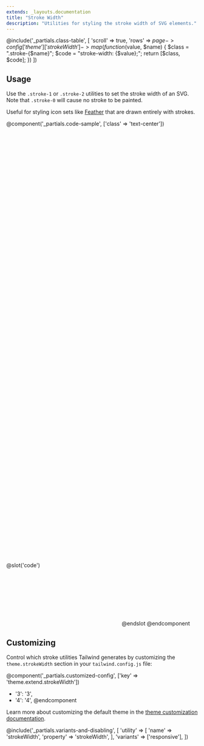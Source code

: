 ```yaml
---
extends: _layouts.documentation
title: "Stroke Width"
description: "Utilities for styling the stroke width of SVG elements."
---
```


@include('_partials.class-table', [
  'scroll' => true,
  'rows' => $page->config['theme']['strokeWidth']->map(function ($value, $name) {
    $class = ".stroke-{$name}";
    $code = "stroke-width: {$value};";
    return [$class, $code];
  })
])

## Usage

Use the `.stroke-1` or `.stroke-2` utilities to set the stroke width of an SVG. Note that `.stroke-0` will cause no stroke to be painted.

Useful for styling icon sets like [Feather](https://feathericons.com/) that are drawn entirely with strokes.

@component('_partials.code-sample', ['class' => 'text-center'])
<svg class="stroke-current stroke-1 text-green-500 inline-block h-24 w-24" viewBox="0 0 24 24" xmlns="http://www.w3.org/2000/svg" fill="none" stroke-linecap="round" stroke-linejoin="round">
  <circle cx="12" cy="12" r="10"></circle>
  <line x1="14.31" y1="8" x2="20.05" y2="17.94"></line>
  <line x1="9.69" y1="8" x2="21.17" y2="8"></line>
  <line x1="7.38" y1="12" x2="13.12" y2="2.06"></line>
  <line x1="9.69" y1="16" x2="3.95" y2="6.06"></line>
  <line x1="14.31" y1="16" x2="2.83" y2="16"></line>
  <line x1="16.62" y1="12" x2="10.88" y2="21.94"></line>
</svg>
<svg class="stroke-current stroke-2 text-green-500 inline-block h-24 w-24" viewBox="0 0 24 24" xmlns="http://www.w3.org/2000/svg" fill="none" stroke-linecap="round" stroke-linejoin="round">
  <circle cx="12" cy="12" r="10"></circle>
  <line x1="14.31" y1="8" x2="20.05" y2="17.94"></line>
  <line x1="9.69" y1="8" x2="21.17" y2="8"></line>
  <line x1="7.38" y1="12" x2="13.12" y2="2.06"></line>
  <line x1="9.69" y1="16" x2="3.95" y2="6.06"></line>
  <line x1="14.31" y1="16" x2="2.83" y2="16"></line>
  <line x1="16.62" y1="12" x2="10.88" y2="21.94"></line>
</svg>
@slot('code')
<svg class="stroke-current stroke-1 text-green-500 ..."></svg>
<svg class="stroke-current stroke-2 text-green-500 ..."></svg>
@endslot
@endcomponent

## Customizing

Control which stroke utilities Tailwind generates by customizing the `theme.strokeWidth` section in your `tailwind.config.js` file:

@component('_partials.customized-config', ['key' => 'theme.extend.strokeWidth'])
+ '3': '3',
+ '4': '4',
@endcomponent

Learn more about customizing the default theme in the [theme customization documentation](/docs/theme#customizing-the-default-theme).

@include('_partials.variants-and-disabling', [
    'utility' => [
        'name' => 'strokeWidth',
        'property' => 'strokeWidth',
    ],
    'variants' => ['responsive'],
])
